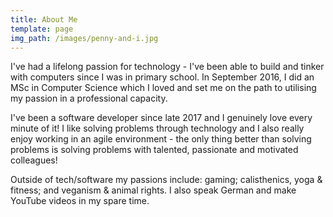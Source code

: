 ```yaml
---
title: About Me
template: page
img_path: /images/penny-and-i.jpg
---
```


I've had a lifelong passion for technology - I've been able to build and tinker with computers since I was in primary school. In September 2016, I did an MSc in Computer Science which I loved and set me on the path to utilising my passion in a professional capacity.

I've been a software developer since late 2017 and I genuinely love every minute of it! I like solving problems through technology and I also really enjoy working in an agile environment - the only thing better than solving problems is solving problems with talented, passionate and motivated colleagues!

Outside of tech/software my passions include: gaming; calisthenics, yoga & fitness;
and veganism & animal rights. I also speak German and make YouTube videos in my spare time.